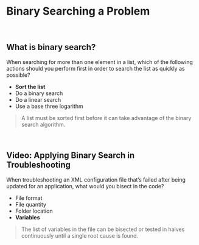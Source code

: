 # Binary Searching a Problem

<br>

## What is binary search?

When searching for more than one element in a list, which of the following actions should you perform first in order to search the list as quickly as possible?

* **Sort the list**
* Do a binary search
* Do a linear search
* Use a base three logarithm

> A list must be sorted first before it can take advantage of the binary search algorithm. 

<br>

## Video: Applying Binary Search in Troubleshooting

When troubleshooting an XML configuration file that’s failed after being updated for an application, what would you bisect in the code?

* File format
* File quantity
* Folder location
* **Variables**

> The list of variables in the file can be bisected or tested in halves continuously until a single root cause is found. 